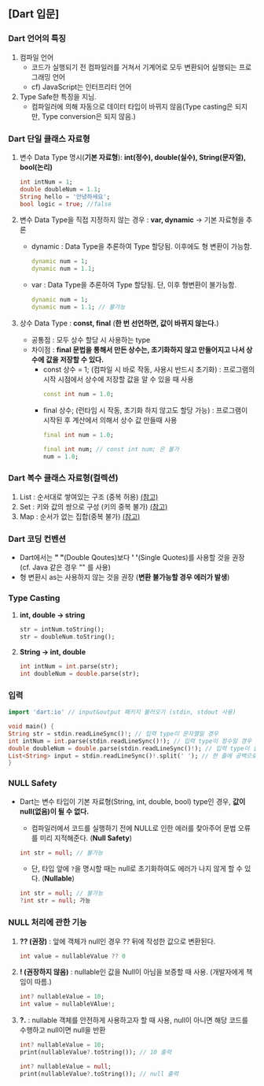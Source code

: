 ## [Dart 입문]


### Dart 언어의 특징
  1. 컴파일 언어
     - 코드가 실행되기 전 컴파일러를 거쳐서 기계어로 모두 변환되어 실행되는 프로그래밍 언어
     - cf) JavaScript는 인터프리터 언어
  2. Type Safe한 특징을 지님.
     - 컴파일러에 의해 자동으로 데이터 타입이 바뀌지 않음(Type casting은 되지만, Type conversion은 되지 않음.)


### Dart 단일 클래스 자료형
  1. 변수 Data Type 명시(**기본 자료형**): **int(정수), double(실수), String(문자열), bool(논리)**
     ```dart
     int intNum = 1;
     double doubleNum = 1.1;
     String hello = '안녕하세요';
     bool logic = true; //false
     ```
     
  2. 변수 Data Type을 직접 지정하지 않는 경우 : **var, dynamic** -> 기본 자료형을 추론
     - dynamic : Data Type을 추론하여 Type 할당됨. 이후에도 형 변환이 가능함.
       ```dart
       dynamic num = 1;
       dynamic num = 1.1;
       ```
       
     - var : Data Type을 추론하여 Type 할당됨. 단, 이후 형변환이 불가능함.
       ```dart
       dynamic num = 1;
       dynamic num = 1.1; // 불가능
       ```
      
    
  3. 상수 Data Type : **const, final** (**한 번 선언하면, 값이 바뀌지 않는다.**)
     - 공통점 : 모두 상수 할당 시 사용하는 type
     - 차이점 : **final 문법을 통해서 만든 상수는, 초기화하지 않고 만들어지고 나서 상수에 값을 저장할 수 있다.**
       - const 상수 = 1; (컴파일 시 바로 작동, 사용시 반드시 초기화) : 프로그램의 시작 시점에서 상수에 저장할 값을 알 수 있을 때 사용
         ```dart
         const int num = 1.0;
         ```
       - final 상수; (런타임 시 작동, 초기화 하지 않고도 할당 가능) : 프로그램이 시작된 후 계산에서 의해서 상수 값 만들때 사용
         ```dart
         final int num = 1.0;
         ```
         ```dart
         final int num; // const int num; 은 불가
         num = 1.0; 
         ```


### Dart 복수 클래스 자료형(컬렉션)
  1. List : 순서대로 쌓여있는 구조 (중복 허용) [(참고)](https://dart-tutorial.com/collections/list-in-dart/)
  2. Set : 키와 값의 쌍으로 구성 (키의 중복 불가) [(참고)](https://dart-tutorial.com/collections/set-in-dart/) 
  3. Map : 순서가 없는 집합(중복 불가) [(참고)](https://dart-tutorial.com/collections/map-in-dart/) 
     

### Dart 코딩 컨벤션
  - Dart에서는 **" "**(Double Qoutes)보다 **' '**(Single Quotes)를 사용할 것을 권장 (cf. Java 같은 경우 "" 를 사용)
  - 형 변환시 as는 사용하지 않는 것을 권장 (**변환 불가능할 경우 에러가 발생**)


### Type Casting
1. **int, double -> string**
   ```dart
   str = intNum.toString();
   str = doubleNum.toString();
   ```
2. **String -> int, double**
   ```dart
   int intNum = int.parse(str);
   int doubleNum = double.parse(str);
   ```

  
### 입력
  ```dart
  import 'dart:io' // input&output 패키지 불러오기 (stdin, stdout 사용)
  
  void main() {
  String str = stdin.readLineSync()!; // 입력 type이 문자열일 경우
  int intNum = int.parse(stdin.readLineSync()!); // 입력 type이 정수일 경우
  double doubleNum = double.parse(stdin.readLineSync()!); // 입력 type이 실수일 경우
  List<String> input = stdin.readLineSync()!.split(' '); // 한 줄에 공백으로 구분된 값들 불러오기
  }
  ```

### NULL Safety
- Dart는 변수 타입이 기본 자료형(String, int, double, bool) type인 경우, **값이 null(없음)이 될 수 없다.**
  - 컴파일러에서 코드를 실행하기 전에 NULL로 인한 에러를 찾아주어 문법 오류를 미리 지적해준다. (**Null Safety**)
  ```dart
  int str = null; // 불가능
  ```

  - 단, 타입 앞에 ```?```을 명시할 때는 null로 초기화하여도 에러가 나지 않게 할 수 있다. (**Nullable**)
  ```dart
  int str = null; // 불가능
  ?int str = null; 가능
  ```

  
### NULL 처리에 관한 기능
1. **?? (권장)** : 앞에 객체가 null인 경우 ?? 뒤에 작성한 값으로 변환된다.
    ```dart
    int value = nullableValue ?? 0
    ```
2. **! (권장하지 않음)** : nullable인 값을 Null이 아님을 보증할 때 사용. (개발자에게 책임이 따름.)
   ```dart
   int? nullableValue = 10;
   int value = nullableVAlue!;
   ```
3. **?.** : nullable 객체를 안전하게 사용하고자 할 때 사용, null이 아니면 해당 코드를 수행하고 null이면 null을 반환
   ```dart
   int? nullableValue = 10;
   print(nullableValue?.toString()); // 10 출력
   ```

   ```dart
   int? nullableValue = null;
   print(nullableValue?.toString()); // null 출력
   ```
